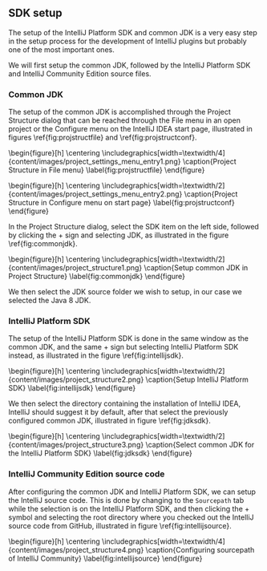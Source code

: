 ## SDK setup

The setup of the IntelliJ Platform SDK and common JDK is a very easy step in the setup process for the
development of IntelliJ plugins but probably one of the most important ones.

We will first setup the common JDK, followed by the IntelliJ Platform SDK and IntelliJ Community Edition
source files.

### Common JDK

The setup of the common JDK is accomplished through the Project Structure dialog that can be
reached through the File menu in an open project or the Configure menu on the IntelliJ IDEA start page,
illustrated in figures \ref{fig:projstructfile} and \ref{fig:projstructconf}.

\begin{figure}[h]
\centering
\includegraphics[width=\textwidth/4]{content/images/project_settings_menu_entry1.png}
\caption{Project Structure in File menu}
\label{fig:projstructfile}
\end{figure}

\begin{figure}[h]
\centering
\includegraphics[width=\textwidth/2]{content/images/project_settings_menu_entry2.png}
\caption{Project Structure in Configure menu on start page}
\label{fig:projstructconf}
\end{figure}

In the Project Structure dialog, select the SDK item on the left side, followed by clicking the +
sign and selecting JDK, as illustrated in the figure \ref{fig:commonjdk}.

\begin{figure}[h]
\centering
\includegraphics[width=\textwidth/2]{content/images/project_structure1.png}
\caption{Setup common JDK in Project Structure}
\label{fig:commonjdk}
\end{figure}

We then select the JDK source folder we wish to setup, in our case we selected the Java 8 JDK.

### IntelliJ Platform SDK

The setup of the IntelliJ Platform SDK is done in the same window as the common JDK, and the same +
sign but selecting IntelliJ Platform SDK instead, as illustrated in the figure \ref{fig:intellijsdk}.

\begin{figure}[h]
\centering
\includegraphics[width=\textwidth/2]{content/images/project_structure2.png}
\caption{Setup IntelliJ Platform SDK}
\label{fig:intellijsdk}
\end{figure}

We then select the directory containing the installation of IntelliJ IDEA, IntelliJ should suggest
it by default, after that select the previously configured common JDK, illustrated in figure \ref{fig:jdksdk}.

\begin{figure}[h]
\centering
\includegraphics[width=\textwidth/2]{content/images/project_structure3.png}
\caption{Select common JDK for the IntelliJ Platform SDK}
\label{fig:jdksdk}
\end{figure}

### IntelliJ Community Edition source code

After configuring the common JDK and IntelliJ Platform SDK, we can setup the IntelliJ source code.
This is done by changing to the `Sourcepath` tab while the selection is on the IntelliJ Platform SDK,
and then clicking the + symbol and selecting the root directory where you checked out the IntelliJ source code
from GitHub, illustrated in figure \ref{fig:intellijsource}.

\begin{figure}[h]
\centering
\includegraphics[width=\textwidth/4]{content/images/project_structure4.png}
\caption{Configuring sourcepath of IntelliJ Community}
\label{fig:intellijsource}
\end{figure}

